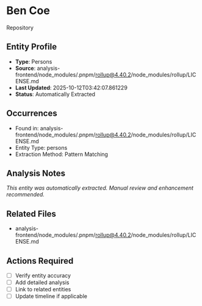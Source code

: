 # Ben Coe
Repository

## Entity Profile
- **Type**: Persons
- **Source**: analysis-frontend/node_modules/.pnpm/rollup@4.40.2/node_modules/rollup/LICENSE.md
- **Last Updated**: 2025-10-12T03:42:07.861229
- **Status**: Automatically Extracted

## Occurrences
- Found in: analysis-frontend/node_modules/.pnpm/rollup@4.40.2/node_modules/rollup/LICENSE.md
- Entity Type: persons
- Extraction Method: Pattern Matching

## Analysis Notes
*This entity was automatically extracted. Manual review and enhancement recommended.*

## Related Files
- analysis-frontend/node_modules/.pnpm/rollup@4.40.2/node_modules/rollup/LICENSE.md

## Actions Required
- [ ] Verify entity accuracy
- [ ] Add detailed analysis
- [ ] Link to related entities
- [ ] Update timeline if applicable
